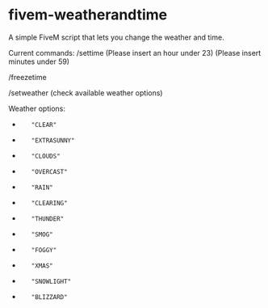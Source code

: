 # fivem-weatherandtime
A simple FiveM script that lets you change the weather and time.

Current commands:
/settime <hour> <minute> (Please insert an hour under 23) (Please insert minutes under 59)

/freezetime
  
/setweather <weather> (check available weather options)

Weather options:
-        "CLEAR"
-        "EXTRASUNNY"
-        "CLOUDS"
-        "OVERCAST"
-        "RAIN"
-        "CLEARING"
-        "THUNDER"
-        "SMOG"
-        "FOGGY"
-        "XMAS"
-        "SNOWLIGHT"
-        "BLIZZARD"
